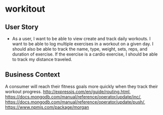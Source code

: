 # workitout

## User Story

* As a user, I want to be able to view create and track daily workouts. I want to be able to log multiple exercises in a workout on a given day. I should also be able to track the name, type, weight, sets, reps, and duration of exercise. If the exercise is a cardio exercise, I should be able to track my distance traveled.

## Business Context

A consumer will reach their fitness goals more quickly when they track their workout progress.
http://expressjs.com/en/guide/routing.html,
https://docs.mongodb.com/manual/reference/operator/update/inc/,
https://docs.mongodb.com/manual/reference/operator/update/push/,
https://www.npmjs.com/package/morgan